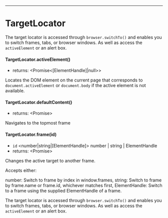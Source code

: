 -------
# TargetLocator

The target locator is accessed through `browser.switchTo()` and enables you to switch frames, tabs, or browser windows. As well as access the `activeElement` or an alert box.

#### TargetLocator.activeElement()
* returns: <Promise<[ElementHandle]|null>> 

Locates the DOM element on the current page that corresponds to
`document.activeElement` or `document.body` if the active element is not
available.

#### TargetLocator.defaultContent()
* returns: <Promise<void>> 

Navigates to the topmost frame

#### TargetLocator.frame(id)
* `id` <number|string|[ElementHandle]>  number | string | ElementHandle
* returns: <Promise<void>> 

Changes the active target to another frame.

Accepts either:

number: Switch to frame by index in window.frames,
string: Switch to frame by frame.name or frame.id, whichever matches first,
ElementHandle: Switch to a frame using the supplied ElementHandle of a frame.


The target locator is accessed through `browser.switchTo()` and enables you to switch frames, tabs, or browser windows. As well as access the `activeElement` or an alert box.

